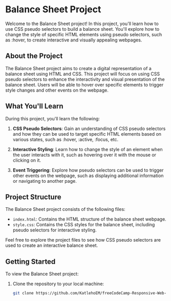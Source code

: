 # Balance Sheet Project

Welcome to the Balance Sheet project! In this project, you'll learn how to use CSS pseudo selectors to build a balance sheet. You'll explore how to change the style of specific HTML elements using pseudo selectors, such as :hover, to create interactive and visually appealing webpages.

## About the Project

The Balance Sheet project aims to create a digital representation of a balance sheet using HTML and CSS. This project will focus on using CSS pseudo selectors to enhance the interactivity and visual presentation of the balance sheet. Users will be able to hover over specific elements to trigger style changes and other events on the webpage.

## What You'll Learn

During this project, you'll learn the following:

1. **CSS Pseudo Selectors**: Gain an understanding of CSS pseudo selectors and how they can be used to target specific HTML elements based on various states, such as :hover, :active, :focus, etc.

2. **Interactive Styling**: Learn how to change the style of an element when the user interacts with it, such as hovering over it with the mouse or clicking on it.

3. **Event Triggering**: Explore how pseudo selectors can be used to trigger other events on the webpage, such as displaying additional information or navigating to another page.

## Project Structure

The Balance Sheet project consists of the following files:

- `index.html`: Contains the HTML structure of the balance sheet webpage.
- `style.css`: Contains the CSS styles for the balance sheet, including pseudo selectors for interactive styling.

Feel free to explore the project files to see how CSS pseudo selectors are used to create an interactive balance sheet.

## Getting Started

To view the Balance Sheet project:

1. Clone the repository to your local machine:

   ```bash
   git clone https://github.com/KatlehoEM/freeCodeCamp-Responsive-Web-Design-cert-Projects.git
